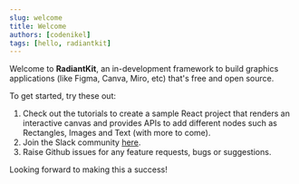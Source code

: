 ```yaml
---
slug: welcome
title: Welcome
authors: [codenikel]
tags: [hello, radiantkit]
---
```


Welcome to **RadiantKit**, an in-development framework to build graphics applications (like Figma, Canva, Miro, etc) that's free and open source.

To get started, try these out:
1. Check out the tutorials to create a sample React project that renders an interactive canvas and provides APIs to add different nodes such as Rectangles, Images and Text (with more to come).
2. Join the Slack community [here](https://join.slack.com/t/radiantkit/shared_invite/zt-25isowtr6-jg3wHcQjRuLxyeT_fELO9Q).
3. Raise Github issues for any feature requests, bugs or suggestions.

Looking forward to making this a success!

